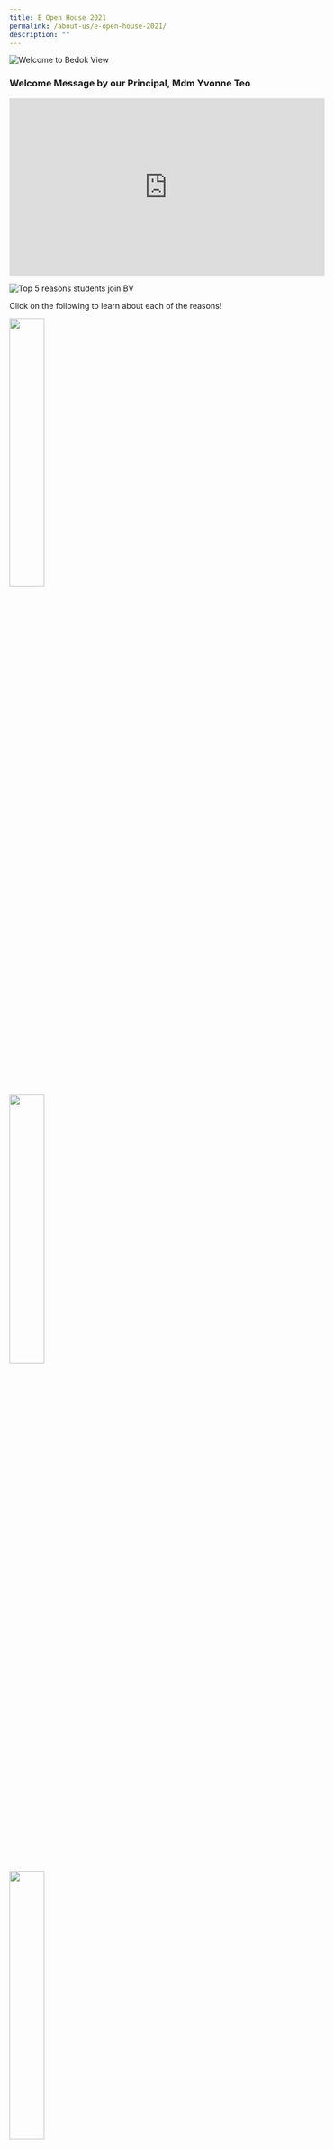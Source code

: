 ```yaml
---
title: E Open House 2021
permalink: /about-us/e-open-house-2021/
description: ""
---
```

![Welcome to Bedok View](/images/Why%20you%20should%20join%20BV%20Instagram%20Post.png)

### Welcome Message by our Principal, Mdm Yvonne Teo

<div class="bp-youtube">

<iframe width="560" height="315" src="https://www.youtube.com/embed/Efu3sg3usAU" title="YouTube video player" frameborder="0" allow="accelerometer; autoplay; clipboard-write; encrypted-media; gyroscope; picture-in-picture" allowfullscreen></iframe>

</div>

![Top 5 reasons students join BV](/images/Top%205%20reasons%20students%20join%20BV%205.gif)

Click on the following to learn about each of the reasons!

<html>
<body>
<p><a href="/academic-curriculum/applied-learning-programme-alp">
<img src="/images/5%20Reasons%20logo%207.png"  style="width:35%">
</a></p>
</body>
</html>

<html>
<body>
<p><a href="/student-development/learning-for-life-programme-llp">
<img src="/images/5%20Reasons%20logo%208.png"  style="width:35%">
</a></p>
</body>
</html>

<html>
<body>
<p><a href="/student-development/student-leadership">
<img src="/images/5%20Reasons%20logo%2012.png"  style="width:35%">
</a></p>
</body>
</html>

<html>
<body>
<p><a href="/cca/cca-attainment-leaps-2-0">
<img src="/images/5%20Reasons%20logo%2015.png"  style="width:35%">
</a></p>
</body>
</html>

<html>
<body>
<p><a href="/about-us/our-people/school-management-committee">
<img src="/images/5%20Reasons%20logo%2014.png"  style="width:35%">
</a></p>
</body>
</html>

<h4 style="color:orange" align="center">Navigation Bar</h4>

*broken links*

<h4 style="color:orange" align="center">The BV Experience</h4>

![The BV Experience](/images/OUR%20CCA%201.gif)

<p style="text-align:center;"><strong>Click on the following videos where our students, teachers, alumni and PSG share about their BV experience!</strong></p>

<table>
<thead>
  <tr>
    <th><br><br><a href="https://www.youtube.com/watch?v=eqCw3YzVexI" target="_blank" rel="noopener noreferrer"><img src="/images/Video%20logos%202.png" alt="Our Students" width="106" height="17"></a></th>
    <th><br><br><a href="https://www.youtube.com/watch?v=f34DP3zPBwY&t=1s" target="_blank" rel="noopener noreferrer"><img src="/images/Video%20logos%201.png" alt="Ms Ee-laine Oh, Senior Teacher (Geography)" width="106" height="17"></a></th>
    <th><br><br><a href="https://www.youtube.com/watch?v=sihOB2o4Wm8" target="_blank" rel="noopener noreferrer"><img src="/images/Video%20logos%203.png" alt="Mr Nazarudin, Senior Teacher (ML)" width="106" height="17"></a></th>
  </tr>
</thead>
<tbody>
  <tr>
    <td><br><br><a href="https://www.youtube.com/watch?v=D5OFUs2D4Vk" target="_blank" rel="noopener noreferrer"><img src="/images/Video%20logos%204.png" alt="Mr Tan Yew Hock, HOD (EL)" width="106" height="17"></a></td>
    <td><br><br><a href="https://www.youtube.com/watch?v=ljLGvNTgJl8" target="_blank" rel="noopener noreferrer"><img src="/images/Video%20logos%205.png" alt="Ms Deepa, HOD (CCE)" width="106" height="17"></a></td>
    <td><br><br><a href="https://www.youtube.com/watch?v=wF6qayJkyUM&t=1s" target="_blank" rel="noopener noreferrer"><img src="/images/Video%20logos%206.png" alt="Dr Muhammad Faishal Ibrahim, BV Alumni" width="106" height="17"></a></td>
  </tr>
</tbody>
	<tbody>
  <tr>
    <td><br><br><a href="https://www.youtube.com/watch?v=q5lNT0gau1E" target="_blank" rel="noopener noreferrer"><img src="/images/Video%20logos%207.png" alt="Mr John Seah, BV Alumni" width="106" height="17"></a></td>
    <td><br><br><a href="https://www.youtube.com/watch?v=8bPFe5jl5pw" target="_blank" rel="noopener noreferrer"><img src="/images/Video%20logos%208.png" alt="Zachary, BV Alumni" width="106" height="17"></a></td>
    <td><br><br><a href="https://www.youtube.com/watch?v=KiU17YtgOrc" target="_blank" rel="noopener noreferrer"><img src="/images/Video%20logos%209.png" alt="Mr Steve Ng, BV PSG" width="106" height="17"></a></td>
  </tr>
</tbody>
</table>


<h4 style="color:orange" align="center">Our Curriculum</h4>

![Our Curriculum](/images/CURR2.png)

<p style="text-align:center;">Click on the following to find out more about each subject. 
</p>

<h5 style="color:orange" align="center"><a href="/academic-curriculum/aesthetics">Aesthetics</a><br><a href="/student-development/character-and-citizenship-education-cce">CCE</a><br><a href="/academic-curriculum/english-n-literature">English &amp; Literature</a><br><a href="/academic-curriculum/humanities">Humanities</a><br><a href="/academic-curriculum/mathematics">Mathematics</a><br><a href="/academic-curriculum/mother-tongue">Mother Tongue</a><br><a href="/academic-curriculum/science">Science</a><br><a href="/academic-curriculum/physical-education">Physical Education</a><br><a href="/academic-curriculum/applied-learning-programme-alp">Applied Learning Programme</a><br><a href="/student-development/learning-for-life-programme-llp">Learning for Life Programme</a></h5>



<h4 style="color:orange" align="center">Our CCAs</h4>

![OUR CCAs](/images/CCA1.png)

<p style="text-align:center;">Learn more about the varied and many CCAs we have for our students!<br>
Click on the following to learn about what skills and talents your child can develop in.</p>

<h4 style="color:orange" align="center">Uniformed Groups</h4>

<h5 style="text-align:center;"><a href="/cca/uniformed-groups/girl-guides">Girl Guides</a><br><a href="/cca/uniformed-groups/national-cadet-corps-ncc-land-boys">NCC Boys</a><br><a href="/cca/uniformed-groups/national-cadet-corps-ncc-land-girls">NCC Girls</a><br><a href="/cca/uniformed-groups/national-police-cadet-corps-npcc-boys">NPCC</a></h5>


<h4 style="color:orange" align="center">Sports and Games</h4>

<h5 style="text-align:center;"><a href="/cca/sports/badminton-boys">Badminton (Boys)</a><br><a href="/cca/sports/basketball-boys-n-girls">Basketball (Boys and Girls)</a><br><a href="/cca/sports/football-boys">Football (Boys)</a><br><a href="/cca/sports/netball">Netball</a><br><a href="/cca/sports/athletics">Athletics</a></h5>


<h4 style="color:orange" align="center">Performing Arts</h4>

<h5 style="text-align:center;"><a href="/cca/performing-arts/choir">Choir</a><br><a href="/cca/performing-arts/concert-band">Concert Band</a><br><a href="/cca/performing-arts/guzheng-ensemble">Gu Zheng Ensemble</a><br><a href="/cca/performing-arts/modern-dance">Modern Dance</a><br><a href="/cca/performing-arts/english-drama">English Drama</a></h5>


<h4 style="color:orange" align="center">Clubs and Societies</h4>

<h5 style="text-align:center;"><a href="/cca/clubs/infocomm-club">Infocomm Club</a><br><a href="/cca/clubs/service-learning-club">Service Learning Club</a></h5>


### Campus Tour 360 VR tour

Explore the BV campus on your own and find out what are learning spaces our students have.

***Campus Tour***
